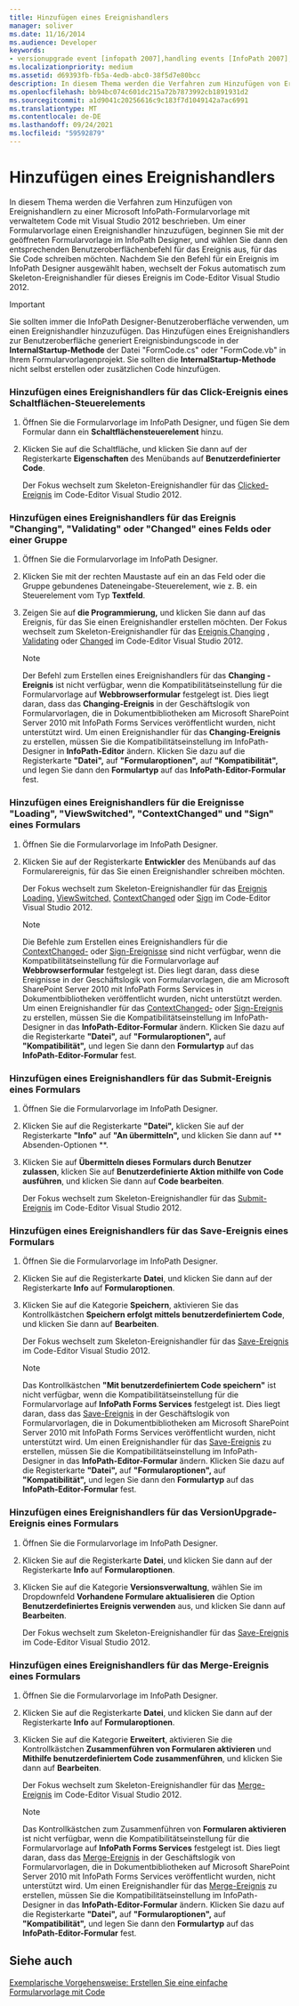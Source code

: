 ```yaml
---
title: Hinzufügen eines Ereignishandlers
manager: soliver
ms.date: 11/16/2014
ms.audience: Developer
keywords:
- versionupgrade event [infopath 2007],handling events [InfoPath 2007],Changing event [InfoPath 2007],InfoPath 2007, adding event handlers,Changed event [InfoPath 2007],ContextChanged event [InfoPath 2007],Click event [InfoPath 2007],events [InfoPath 2007], adding event handlers,Sign event [InfoPath 2007],ViewSwitched-Ereignis [InfoPath 2007],Ereignisbehandlung [InfoPath 2007],Merge-Ereignis [InfoPath 2007],Validating-Ereignis [InfoPath 2007],Submit-Ereignis [InfoPath 2007], Save-Ereignis [InfoPath 2007],Loading-Ereignis [InfoPath 2007]
ms.localizationpriority: medium
ms.assetid: d69393fb-fb5a-4edb-abc0-38f5d7e80bcc
description: In diesem Thema werden die Verfahren zum Hinzufügen von Ereignishandlern zu einer Microsoft InfoPath-Formularvorlage mit verwaltetem Code mit Visual Studio 2012 beschrieben. Um einer Formularvorlage einen Ereignishandler hinzuzufügen, beginnen Sie mit der geöffneten Formularvorlage im InfoPath Designer, und wählen Sie dann den entsprechenden Benutzeroberflächenbefehl für das Ereignis aus, für das Sie Code schreiben möchten. Nachdem Sie den Befehl für ein Ereignis im InfoPath Designer ausgewählt haben, wechselt der Fokus automatisch zum Skeleton-Ereignishandler für dieses Ereignis im Code-Editor Visual Studio 2012.
ms.openlocfilehash: bb94bc074c601dc215a72b7873992cb1891931d2
ms.sourcegitcommit: a1d9041c20256616c9c183f7d1049142a7ac6991
ms.translationtype: MT
ms.contentlocale: de-DE
ms.lasthandoff: 09/24/2021
ms.locfileid: "59592879"
---
```

# <a name="add-an-event-handler"></a>Hinzufügen eines Ereignishandlers

In diesem Thema werden die Verfahren zum Hinzufügen von Ereignishandlern zu einer Microsoft InfoPath-Formularvorlage mit verwaltetem Code mit Visual Studio 2012 beschrieben. Um einer Formularvorlage einen Ereignishandler hinzuzufügen, beginnen Sie mit der geöffneten Formularvorlage im InfoPath Designer, und wählen Sie dann den entsprechenden Benutzeroberflächenbefehl für das Ereignis aus, für das Sie Code schreiben möchten. Nachdem Sie den Befehl für ein Ereignis im InfoPath Designer ausgewählt haben, wechselt der Fokus automatisch zum Skeleton-Ereignishandler für dieses Ereignis im Code-Editor Visual Studio 2012.
  
> [!IMPORTANT]
> Sie sollten immer die InfoPath Designer-Benutzeroberfläche verwenden, um einen Ereignishandler hinzuzufügen. Das Hinzufügen eines Ereignishandlers zur Benutzeroberfläche generiert Ereignisbindungscode in der **InternalStartup-Methode** der Datei "FormCode.cs" oder "FormCode.vb" in Ihrem Formularvorlagenprojekt. Sie sollten die **InternalStartup-Methode** nicht selbst erstellen oder zusätzlichen Code hinzufügen. 
  
### <a name="add-an-event-handler-for-the-click-event-of-a-button-control"></a>Hinzufügen eines Ereignishandlers für das Click-Ereignis eines Schaltflächen-Steuerelements

1. Öffnen Sie die Formularvorlage im InfoPath Designer, und fügen Sie dem Formular dann ein **Schaltflächensteuerelement** hinzu. 
    
2. Klicken Sie auf die Schaltfläche, und klicken Sie dann auf der Registerkarte **Eigenschaften** des Menübands auf **Benutzerdefinierter Code**.
    
    Der Fokus wechselt zum Skeleton-Ereignishandler für das [Clicked-Ereignis](https://msdn.microsoft.com/library/Microsoft.Office.InfoPath.ButtonEvent.Clicked.aspx) im Code-Editor Visual Studio 2012. 
    
### <a name="add-an-event-handler-for-the-changing-validating-or-changed-event-of-a-field-or-group"></a>Hinzufügen eines Ereignishandlers für das Ereignis "Changing", "Validating" oder "Changed" eines Felds oder einer Gruppe

1. Öffnen Sie die Formularvorlage im InfoPath Designer.
    
2. Klicken Sie mit der rechten Maustaste auf ein an das Feld oder die Gruppe gebundenes Dateneingabe-Steuerelement, wie z. B. ein Steuerelement vom Typ **Textfeld**. 
    
3. Zeigen Sie auf **die Programmierung,** und klicken Sie dann auf das Ereignis, für das Sie einen Ereignishandler erstellen möchten. Der Fokus wechselt zum Skeleton-Ereignishandler für das [Ereignis Changing](https://msdn.microsoft.com/library/Microsoft.Office.InfoPath.XmlEvent.Changing.aspx) , [Validating](https://msdn.microsoft.com/library/Microsoft.Office.InfoPath.XmlEvent.Validating.aspx) oder [Changed](https://msdn.microsoft.com/library/Microsoft.Office.InfoPath.XmlEvent.Changed.aspx) im Code-Editor Visual Studio 2012. 
    
    > [!NOTE]
    > Der Befehl zum Erstellen eines Ereignishandlers für das **Changing -Ereignis** ist nicht verfügbar, wenn die Kompatibilitätseinstellung für die Formularvorlage auf **Webbrowserformular** festgelegt ist. Dies liegt daran, dass das **Changing-Ereignis** in der Geschäftslogik von Formularvorlagen, die in Dokumentbibliotheken am Microsoft SharePoint Server 2010 mit InfoPath Forms Services veröffentlicht wurden, nicht unterstützt wird. Um einen Ereignishandler für das **Changing-Ereignis** zu erstellen, müssen Sie die Kompatibilitätseinstellung im InfoPath-Designer in **InfoPath-Editor** ändern. Klicken Sie dazu auf die Registerkarte **"Datei",** auf **"Formularoptionen",** auf **"Kompatibilität",** und legen Sie dann den **Formulartyp** auf das **InfoPath-Editor-Formular** fest. 
  
### <a name="add-an-event-handler-for-the-loading-viewswitched-contextchanged-and-sign-events-of-a-form"></a>Hinzufügen eines Ereignishandlers für die Ereignisse "Loading", "ViewSwitched", "ContextChanged" und "Sign" eines Formulars

1. Öffnen Sie die Formularvorlage im InfoPath Designer.
    
2. Klicken Sie auf der Registerkarte **Entwickler** des Menübands auf das Formularereignis, für das Sie einen Ereignishandler schreiben möchten. 
    
    Der Fokus wechselt zum Skeleton-Ereignishandler für das [Ereignis Loading,](https://msdn.microsoft.com/library/Microsoft.Office.InfoPath.FormEvents.Loading.aspx) [ViewSwitched,](https://msdn.microsoft.com/library/Microsoft.Office.InfoPath.FormEvents.ViewSwitched.aspx) [ContextChanged](https://msdn.microsoft.com/library/Microsoft.Office.InfoPath.FormEvents.ContextChanged.aspx) oder [Sign](https://msdn.microsoft.com/library/Microsoft.Office.InfoPath.FormEvents.Sign.aspx) im Code-Editor Visual Studio 2012. 
    
    > [!NOTE]
    > Die Befehle zum Erstellen eines Ereignishandlers für die [ContextChanged-](https://msdn.microsoft.com/library/Microsoft.Office.InfoPath.FormEvents.ContextChanged.aspx) oder [Sign-Ereignisse](https://msdn.microsoft.com/library/Microsoft.Office.InfoPath.FormEvents.Sign.aspx) sind nicht verfügbar, wenn die Kompatibilitätseinstellung für die Formularvorlage auf **Webbrowserformular** festgelegt ist. Dies liegt daran, dass diese Ereignisse in der Geschäftslogik von Formularvorlagen, die am Microsoft SharePoint Server 2010 mit InfoPath Forms Services in Dokumentbibliotheken veröffentlicht wurden, nicht unterstützt werden. Um einen Ereignishandler für das [ContextChanged-](https://msdn.microsoft.com/library/Microsoft.Office.InfoPath.FormEvents.ContextChanged.aspx) oder [Sign-Ereignis](https://msdn.microsoft.com/library/Microsoft.Office.InfoPath.FormEvents.Sign.aspx) zu erstellen, müssen Sie die Kompatibilitätseinstellung im InfoPath-Designer in das **InfoPath-Editor-Formular** ändern. Klicken Sie dazu auf die Registerkarte **"Datei",** auf **"Formularoptionen",** auf **"Kompatibilität",** und legen Sie dann den **Formulartyp** auf das **InfoPath-Editor-Formular** fest. 
  
### <a name="add-an-event-handler-for-the-submit-event-of-a-form"></a>Hinzufügen eines Ereignishandlers für das Submit-Ereignis eines Formulars

1. Öffnen Sie die Formularvorlage im InfoPath Designer.
    
2. Klicken Sie auf die Registerkarte **"Datei",** klicken Sie auf der Registerkarte **"Info"** auf **"An übermitteln",** und klicken Sie dann auf ** Absenden-Optionen **.
    
3. Klicken Sie auf **Übermitteln dieses Formulars durch Benutzer zulassen**, klicken Sie auf **Benutzerdefinierte Aktion mithilfe von Code ausführen**, und klicken Sie dann auf **Code bearbeiten**.
    
    Der Fokus wechselt zum Skeleton-Ereignishandler für das [Submit-Ereignis](https://msdn.microsoft.com/library/Microsoft.Office.InfoPath.FormEvents.Submit.aspx) im Code-Editor Visual Studio 2012. 
    
### <a name="add-an-event-handler-for-the-save-event-of-a-form"></a>Hinzufügen eines Ereignishandlers für das Save-Ereignis eines Formulars

1. Öffnen Sie die Formularvorlage im InfoPath Designer.
    
2. Klicken Sie auf die Registerkarte **Datei**, und klicken Sie dann auf der Registerkarte **Info** auf **Formularoptionen**. 
    
3. Klicken Sie auf die Kategorie **Speichern**, aktivieren Sie das Kontrollkästchen **Speichern erfolgt mittels benutzerdefiniertem Code**, und klicken Sie dann auf **Bearbeiten**.
    
    Der Fokus wechselt zum Skeleton-Ereignishandler für das [Save-Ereignis](https://msdn.microsoft.com/library/Microsoft.Office.InfoPath.FormEvents.Save.aspx) im Code-Editor Visual Studio 2012. 
    
    > [!NOTE]
    > Das Kontrollkästchen **"Mit benutzerdefiniertem Code speichern"** ist nicht verfügbar, wenn die Kompatibilitätseinstellung für die Formularvorlage auf **InfoPath Forms Services** festgelegt ist. Dies liegt daran, dass das [Save-Ereignis](https://msdn.microsoft.com/library/Microsoft.Office.InfoPath.FormEvents.Save.aspx) in der Geschäftslogik von Formularvorlagen, die in Dokumentbibliotheken am Microsoft SharePoint Server 2010 mit InfoPath Forms Services veröffentlicht wurden, nicht unterstützt wird. Um einen Ereignishandler für das [Save-Ereignis](https://msdn.microsoft.com/library/Microsoft.Office.InfoPath.FormEvents.Save.aspx) zu erstellen, müssen Sie die Kompatibilitätseinstellung im InfoPath-Designer in das **InfoPath-Editor-Formular** ändern. Klicken Sie dazu auf die Registerkarte **"Datei",** auf **"Formularoptionen",** auf **"Kompatibilität",** und legen Sie dann den **Formulartyp** auf das **InfoPath-Editor-Formular** fest. 
  
### <a name="add-an-event-handler-for-the-versionupgrade-event-of-a-form"></a>Hinzufügen eines Ereignishandlers für das VersionUpgrade-Ereignis eines Formulars

1. Öffnen Sie die Formularvorlage im InfoPath Designer.
    
2. Klicken Sie auf die Registerkarte **Datei**, und klicken Sie dann auf der Registerkarte **Info** auf **Formularoptionen**. 
    
3. Klicken Sie auf die Kategorie **Versionsverwaltung**, wählen Sie im Dropdownfeld **Vorhandene Formulare aktualisieren** die Option **Benutzerdefiniertes Ereignis verwenden** aus, und klicken Sie dann auf **Bearbeiten**.
    
    Der Fokus wechselt zum Skeleton-Ereignishandler für das [Save-Ereignis](https://msdn.microsoft.com/library/Microsoft.Office.InfoPath.FormEvents.Save.aspx) im Code-Editor Visual Studio 2012. 
    
### <a name="add-an-event-handler-for-the-merge-event-of-a-form"></a>Hinzufügen eines Ereignishandlers für das Merge-Ereignis eines Formulars

1. Öffnen Sie die Formularvorlage im InfoPath Designer.
    
2. Klicken Sie auf die Registerkarte **Datei**, und klicken Sie dann auf der Registerkarte **Info** auf **Formularoptionen**. 
    
3. Klicken Sie auf die Kategorie **Erweitert**, aktivieren Sie die Kontrollkästchen **Zusammenführen von Formularen aktivieren** und **Mithilfe benutzerdefiniertem Code zusammenführen**, und klicken Sie dann auf **Bearbeiten**.
    
    Der Fokus wechselt zum Skeleton-Ereignishandler für das [Merge-Ereignis](https://msdn.microsoft.com/library/Microsoft.Office.InfoPath.FormEvents.Merge.aspx) im Code-Editor Visual Studio 2012. 
    
    > [!NOTE]
    > Das Kontrollkästchen zum Zusammenführen von **Formularen aktivieren** ist nicht verfügbar, wenn die Kompatibilitätseinstellung für die Formularvorlage auf **InfoPath Forms Services** festgelegt ist. Dies liegt daran, dass das [Merge-Ereignis](https://msdn.microsoft.com/library/Microsoft.Office.InfoPath.FormEvents.Merge.aspx) in der Geschäftslogik von Formularvorlagen, die in Dokumentbibliotheken auf Microsoft SharePoint Server 2010 mit InfoPath Forms Services veröffentlicht wurden, nicht unterstützt wird. Um einen Ereignishandler für das [Merge-Ereignis](https://msdn.microsoft.com/library/Microsoft.Office.InfoPath.FormEvents.Merge.aspx) zu erstellen, müssen Sie die Kompatibilitätseinstellung im InfoPath-Designer in das **InfoPath-Editor-Formular** ändern. Klicken Sie dazu auf die Registerkarte **"Datei",** auf **"Formularoptionen",** auf **"Kompatibilität",** und legen Sie dann den **Formulartyp** auf das **InfoPath-Editor-Formular** fest. 
  
## <a name="see-also"></a>Siehe auch



[Exemplarische Vorgehensweise: Erstellen Sie eine einfache Formularvorlage mit Code](walkthrough-creating-a-basic-form-template-with-code.md)

